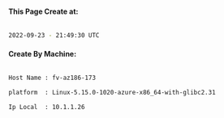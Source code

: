 
   
#### This Page Create at:

```bash

2022-09-23 - 21:49:30 UTC

```

#### Create By Machine:

```bash

Host Name : fv-az186-173

platform  : Linux-5.15.0-1020-azure-x86_64-with-glibc2.31

Ip Local  : 10.1.1.26

```

